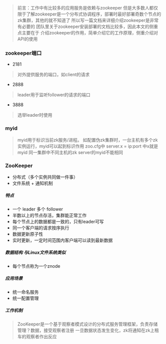 >前言：工作中有比较多的应用服务是依赖与zookeeper
> 但是大多数人都仅限于了解zookeeper是一个分布式协调程序，部署时最好部署奇数个节点的zk集群，其他的就不知道了
> 所以写一篇文档来详细介绍zookeeper是非常有必要的
> 团队里关于zookeeper安装部署的文档比较多，因此本文的侧重点主要在于
> 介绍zookeeper的作用，简单介绍它的工作原理，侧重介绍对API的使用



### zookeeper端口
- 2181
> 对外提供服务的端口，如client的请求

- 2888
> leader用于监听follower的请求的端口

- 3888
> 选举leader时使用

### myid
> myid用于标识当前zk服务/进程。
> 如配置伪zk集群时，一台主机有多个zk实例运行，myid可以起到标识作用
> zoo.cfg中 server.x = ip:port 中x就是myid
> 同一集群中不同主机的zk server的myid不能相同

### ZooKeeper
- 分布式（多个实例共同做一件事）
- 文件系统 + 通知机制
##### 特点
- 一个 leader 多个 follower
- 半数以上的节点存活，集群能正常工作
- 每个节点上的数据都是一致的，只有leader可写
- 同一个客户端的请求按序执行
- 数据更新原子性
- 实时更新，一定时间范围内客户端可以读到最新数据
##### 数据结构 与Linux文件系统类似
- 每个节点称为一个znode
##### 应用场景
- 统一命名服务
- 统一配置管理
##### 工作机制
> ZooKeeper是一个基于观察者模式设计的分布式服务管理框架，负责存储管理？数据，接受观察者注册
> 一旦数据状态发生变化，zk将通知在zk上租车的观察者作出反应


